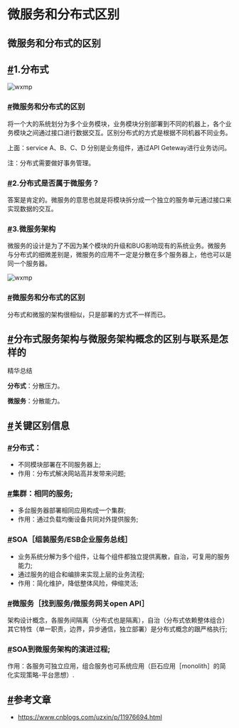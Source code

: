 # 微服务和分布式区别



## 微服务和分布式的区别

## [#](https://www.yijiyong.com/architecture/microservanddistribute/02-microservanddistributediff.html#_1-%E5%88%86%E5%B8%83%E5%BC%8F)1.分布式

![wxmp](https://www.yijiyong.com/assets/img/architecture/microservanddistribute/microservdistridiff-1.png)

### [#](https://www.yijiyong.com/architecture/microservanddistribute/02-microservanddistributediff.html#%E5%BE%AE%E6%9C%8D%E5%8A%A1%E5%92%8C%E5%88%86%E5%B8%83%E5%BC%8F%E7%9A%84%E5%8C%BA%E5%88%AB-2)微服务和分布式的区别

将一个大的系统划分为多个业务模块，业务模块分别部署到不同的机器上，各个业务模块之间通过接口进行数据交互。区别分布式的方式是根据不同机器不同业务。

上面：service A、B、C、D 分别是业务组件，通过API Geteway进行业务访问。

注：分布式需要做好事务管理。

### [#](https://www.yijiyong.com/architecture/microservanddistribute/02-microservanddistributediff.html#_2-%E5%88%86%E5%B8%83%E5%BC%8F%E6%98%AF%E5%90%A6%E5%B1%9E%E4%BA%8E%E5%BE%AE%E6%9C%8D%E5%8A%A1)2.分布式是否属于微服务？

答案是肯定的。微服务的意思也就是将模块拆分成一个独立的服务单元通过接口来实现数据的交互。

### [#](https://www.yijiyong.com/architecture/microservanddistribute/02-microservanddistributediff.html#_3-%E5%BE%AE%E6%9C%8D%E5%8A%A1%E6%9E%B6%E6%9E%84)3.微服务架构

微服务的设计是为了不因为某个模块的升级和BUG影响现有的系统业务。微服务与分布式的细微差别是，微服务的应用不一定是分散在多个服务器上，他也可以是同一个服务器。

![wxmp](https://www.yijiyong.com/assets/img/architecture/microservanddistribute/microservdistridiff-2.png)

### [#](https://www.yijiyong.com/architecture/microservanddistribute/02-microservanddistributediff.html#%E5%BE%AE%E6%9C%8D%E5%8A%A1%E5%92%8C%E5%88%86%E5%B8%83%E5%BC%8F%E7%9A%84%E5%8C%BA%E5%88%AB-3)微服务和分布式的区别

分布式和微服的架构很相似，只是部署的方式不一样而已。

## [#](https://www.yijiyong.com/architecture/microservanddistribute/02-microservanddistributediff.html#%E5%88%86%E5%B8%83%E5%BC%8F%E6%9C%8D%E5%8A%A1%E6%9E%B6%E6%9E%84%E4%B8%8E%E5%BE%AE%E6%9C%8D%E5%8A%A1%E6%9E%B6%E6%9E%84%E6%A6%82%E5%BF%B5%E7%9A%84%E5%8C%BA%E5%88%AB%E4%B8%8E%E8%81%94%E7%B3%BB%E6%98%AF%E6%80%8E%E6%A0%B7%E7%9A%84)分布式服务架构与微服务架构概念的区别与联系是怎样的

精华总结

**分布式**：分散压力。

**微服务**：分散能力。

## [#](https://www.yijiyong.com/architecture/microservanddistribute/02-microservanddistributediff.html#%E5%85%B3%E9%94%AE%E5%8C%BA%E5%88%AB%E4%BF%A1%E6%81%AF)关键区别信息

### [#](https://www.yijiyong.com/architecture/microservanddistribute/02-microservanddistributediff.html#%E5%88%86%E5%B8%83%E5%BC%8F)分布式：

- 不同模块部署在不同服务器上;
- 作用：分布式解决网站高并发带来问题;

### [#](https://www.yijiyong.com/architecture/microservanddistribute/02-microservanddistributediff.html#%E9%9B%86%E7%BE%A4-%E7%9B%B8%E5%90%8C%E7%9A%84%E6%9C%8D%E5%8A%A1)集群：相同的服务;

- 多台服务器部署相同应用构成一个集群;
- 作用：通过负载均衡设备共同对外提供服务;

### [#](https://www.yijiyong.com/architecture/microservanddistribute/02-microservanddistributediff.html#soa-%E7%BB%84%E8%A3%85%E6%9C%8D%E5%8A%A1-esb%E4%BC%81%E4%B8%9A%E6%9C%8D%E5%8A%A1%E6%80%BB%E7%BA%BF)SOA［组装服务/ESB企业服务总线］

- 业务系统分解为多个组件，让每个组件都独立提供离散，自治，可复用的服务能力;
- 通过服务的组合和编排来实现上层的业务流程;
- 作用：简化维护，降低整体风险，伸缩灵活;

### [#](https://www.yijiyong.com/architecture/microservanddistribute/02-microservanddistributediff.html#%E5%BE%AE%E6%9C%8D%E5%8A%A1-%E6%89%BE%E5%88%B0%E6%9C%8D%E5%8A%A1-%E5%BE%AE%E6%9C%8D%E5%8A%A1%E7%BD%91%E5%85%B3open-api)微服务［找到服务/微服务网关open API］

架构设计概念，各服务间隔离（分布式也是隔离），自治（分布式依赖整体组合）其它特性（单一职责，边界，异步通信，独立部署）是分布式概念的跟严格执行;

### [#](https://www.yijiyong.com/architecture/microservanddistribute/02-microservanddistributediff.html#soa%E5%88%B0%E5%BE%AE%E6%9C%8D%E5%8A%A1%E6%9E%B6%E6%9E%84%E7%9A%84%E6%BC%94%E8%BF%9B%E8%BF%87%E7%A8%8B)SOA到微服务架构的演进过程;

作用：各服务可独立应用，组合服务也可系统应用（巨石应用［monolith］的简化实现策略-平台思想）.

## [#](https://www.yijiyong.com/architecture/microservanddistribute/02-microservanddistributediff.html#%E5%8F%82%E8%80%83%E6%96%87%E7%AB%A0)参考文章

- https://www.cnblogs.com/uzxin/p/11976694.html
